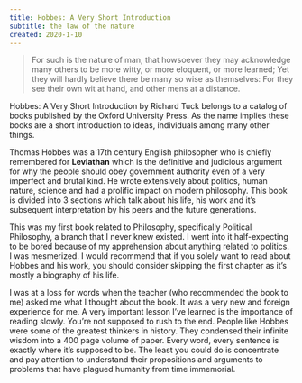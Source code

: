 ```yaml
---
title: Hobbes: A Very Short Introduction
subtitle: the law of the nature
created: 2020-1-10
---
```


> For such is the nature of man, that howsoever they may acknowledge many others to be more witty, or more eloquent, or more learned; Yet they will hardly believe there be many so wise as themselves: For they see their own wit at hand, and other mens at a distance.

Hobbes: A Very Short Introduction by Richard Tuck belongs to a catalog of books published by the Oxford University Press. As the name implies these books are a short introduction to ideas, individuals among many other things.

Thomas Hobbes was a 17th century English philosopher who is chiefly remembered for **Leviathan** which is the definitive and judicious argument for why the people should obey government authority even of a very imperfect and brutal kind. He wrote extensively about politics, human nature, science and had a prolific impact on modern philosophy. This book is divided into 3 sections which talk about his life, his work and it’s subsequent interpretation by his peers and the future generations.

This was my first book related to Philosophy, specifically Political Philosophy, a branch that I never knew existed. I went into it half-expecting to be bored because of my apprehension about anything related to politics. I was mesmerized. I would recommend that if you solely want to read about Hobbes and his work, you should consider skipping the first chapter as it’s mostly a biography of his life.

I was at a loss for words when the teacher (who recommended the book to me) asked me what I thought about the book. It was a very new and foreign experience for me. A very important lesson I’ve learned is the importance of reading slowly. You’re not supposed to rush to the end. People like Hobbes were some of the greatest thinkers in history. They condensed their infinite wisdom into a 400 page volume of paper. Every word, every sentence is exactly where it’s supposed to be. The least you could do is concentrate and pay attention to understand their propositions and arguments to problems that have plagued humanity from time immemorial.
